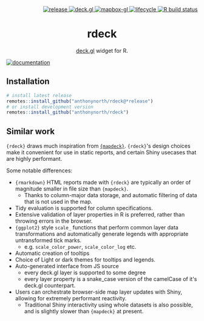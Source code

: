 <p align="right">
  <a href="https://github.com/anthonynorth/rdeck/releases/latest">
    <img src="https://img.shields.io/github/v/release/anthonynorth/rdeck?sort=semver" alt="release">
  </a>
  <a href="https://github.com/visgl/deck.gl">
    <img src="https://img.shields.io/github/package-json/dependency-version/anthonynorth/rdeck/deck.gl" alt="deck.gl" />
  </a>
  <a href="https://github.com/mapbox/mapbox-gl-js">
    <img src="https://img.shields.io/github/package-json/dependency-version/anthonynorth/rdeck/mapbox-gl" alt="mapbox-gl" />
  </a>
  <a href="https://www.tidyverse.org/lifecycle/#experimental">
    <img src="https://img.shields.io/badge/lifecycle-experimental-orange" alt="lifecycle" />
  </a>
  <a href="https://github.com/anthonynorth/rdeck/actions">
    <img src="https://github.com/anthonynorth/rdeck/workflows/R-CMD-check/badge.svg" alt="R build status">
  </a>
</p>

<h1 align="center">rdeck</h1>
<p align="center">
  <a href="https://github.com/visgl/deck.gl">deck.gl</a> widget for R.
</p>

[![documentation](https://user-images.githubusercontent.com/391385/102683609-fceff080-421d-11eb-9b97-2889c683f03f.png)](https://anthonynorth.github.io/rdeck)

## Installation

```r
# install latest release
remotes::install_github("anthonynorth/rdeck@*release")
# or install development version
remotes::install_github("anthonynorth/rdeck")
```

## Similar work

`{rdeck}` draws much inspiration from [`{mapdeck}`](https://github.com/SymbolixAU/mapdeck/). `{rdeck}`'s design choices make it convenient for use in static reports, and certain Shiny usecases that are highly performant.

Some notable differences:

* `{rmarkdown}` HTML reports made with `{rdeck}` are typically an order of magnitude smaller in file size than `{mapdeck}`.  
  - Thanks to column-major data storage, and automatic filtering of data that is not used in the map.
* Tidy evaluation is supported for column specifications.
* Extensive validation of layer properties in R is preferred, rather than throwing errors in the browser.
* `{ggplot2}` style `scale_` functions that perform common layer data transformations and automatically generate legends with appropriate untransformed tick marks.
  - e.g. `scale_color_power`, `scale_color_log` etc.
* Automatic creation of tooltips
* Choice of Light or dark themes for tooltips and legends.
* Auto-generated interface from JS source
  - every deck.gl layer is supported to some degree
  - every layer property is a snake_case version of the camelCase of it's deck.gl counterpart.
* Users can orchestrate browser-side map layer updates with Shiny, allowing for extremely performant reactivity.
  - Traditional Shiny interactivity using whole datasets is also possible, and is slightly slower than `{mapdeck}` at present.
